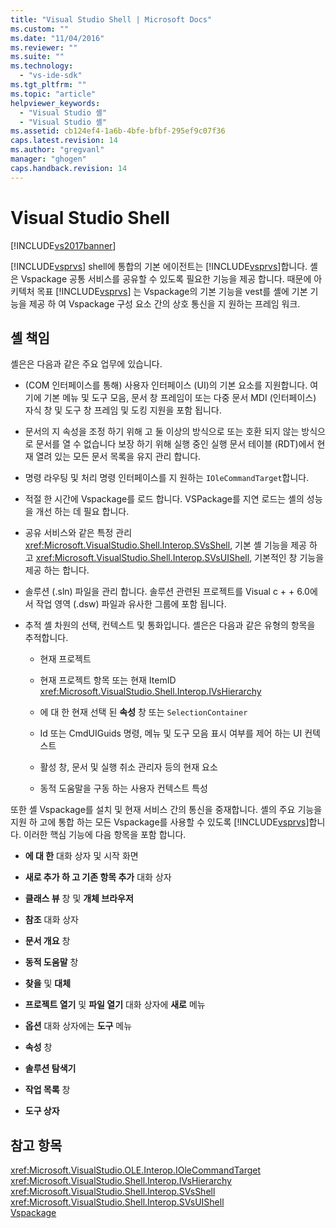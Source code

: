 ```yaml
---
title: "Visual Studio Shell | Microsoft Docs"
ms.custom: ""
ms.date: "11/04/2016"
ms.reviewer: ""
ms.suite: ""
ms.technology: 
  - "vs-ide-sdk"
ms.tgt_pltfrm: ""
ms.topic: "article"
helpviewer_keywords: 
  - "Visual Studio 셸"
  - "Visual Studio 셸"
ms.assetid: cb124ef4-1a6b-4bfe-bfbf-295ef9c07f36
caps.latest.revision: 14
ms.author: "gregvanl"
manager: "ghogen"
caps.handback.revision: 14
---
```

# Visual Studio Shell
[!INCLUDE[vs2017banner](../../code-quality/includes/vs2017banner.md)]

[!INCLUDE[vsprvs](../../code-quality/includes/vsprvs_md.md)] shell에 통합의 기본 에이전트는 [!INCLUDE[vsprvs](../../code-quality/includes/vsprvs_md.md)]합니다. 셸은 Vspackage 공통 서비스를 공유할 수 있도록 필요한 기능을 제공 합니다. 때문에 아키텍처 목표 [!INCLUDE[vsprvs](../../code-quality/includes/vsprvs_md.md)] 는 Vspackage의 기본 기능을 vest를 셸에 기본 기능을 제공 하 여 Vspackage 구성 요소 간의 상호 통신을 지 원하는 프레임 워크.  
  
## 셸 책임  
 셸은은 다음과 같은 주요 업무에 있습니다.  
  
-   \(COM 인터페이스를 통해\) 사용자 인터페이스 \(UI\)의 기본 요소를 지원합니다. 여기에 기본 메뉴 및 도구 모음, 문서 창 프레임이 또는 다중 문서 MDI \(인터페이스\) 자식 창 및 도구 창 프레임 및 도킹 지원을 포함 됩니다.  
  
-   문서의 지 속성을 조정 하기 위해 고 둘 이상의 방식으로 또는 호환 되지 않는 방식으로 문서를 열 수 없습니다 보장 하기 위해 실행 중인 실행 문서 테이블 \(RDT\)에서 현재 열려 있는 모든 문서 목록을 유지 관리 합니다.  
  
-   명령 라우팅 및 처리 명령 인터페이스를 지 원하는 `IOleCommandTarget`합니다.  
  
-   적절 한 시간에 Vspackage를 로드 합니다. VSPackage를 지연 로드는 셸의 성능을 개선 하는 데 필요 합니다.  
  
-   공유 서비스와 같은 특정 관리 <xref:Microsoft.VisualStudio.Shell.Interop.SVsShell>, 기본 셸 기능을 제공 하 고 <xref:Microsoft.VisualStudio.Shell.Interop.SVsUIShell>, 기본적인 창 기능을 제공 하는 합니다.  
  
-   솔루션 \(.sln\) 파일을 관리 합니다. 솔루션 관련된 프로젝트를 Visual c \+ \+ 6.0에서 작업 영역 \(.dsw\) 파일과 유사한 그룹에 포함 됩니다.  
  
-   추적 셸 차원의 선택, 컨텍스트 및 통화입니다. 셸은은 다음과 같은 유형의 항목을 추적합니다.  
  
    -   현재 프로젝트  
  
    -   현재 프로젝트 항목 또는 현재 ItemID <xref:Microsoft.VisualStudio.Shell.Interop.IVsHierarchy>  
  
    -   에 대 한 현재 선택 된 **속성** 창 또는 `SelectionContainer`  
  
    -   Id 또는 CmdUIGuids 명령, 메뉴 및 도구 모음 표시 여부를 제어 하는 UI 컨텍스트  
  
    -   활성 창, 문서 및 실행 취소 관리자 등의 현재 요소  
  
    -   동적 도움말을 구동 하는 사용자 컨텍스트 특성  
  
 또한 셸 Vspackage를 설치 및 현재 서비스 간의 통신을 중재합니다. 셸의 주요 기능을 지원 하 고에 통합 하는 모든 Vspackage를 사용할 수 있도록 [!INCLUDE[vsprvs](../../code-quality/includes/vsprvs_md.md)]합니다. 이러한 핵심 기능에 다음 항목을 포함 합니다.  
  
-   **에 대 한** 대화 상자 및 시작 화면  
  
-   **새로 추가 하 고 기존 항목 추가** 대화 상자  
  
-   **클래스 뷰** 창 및 **개체 브라우저**  
  
-   **참조** 대화 상자  
  
-   **문서 개요** 창  
  
-   **동적 도움말** 창  
  
-   **찾을** 및 **대체**  
  
-   **프로젝트 열기** 및 **파일 열기** 대화 상자에 **새로** 메뉴  
  
-   **옵션** 대화 상자에는 **도구** 메뉴  
  
-   **속성** 창  
  
-   **솔루션 탐색기**  
  
-   **작업 목록** 창  
  
-   **도구 상자**  
  
## 참고 항목  
 <xref:Microsoft.VisualStudio.OLE.Interop.IOleCommandTarget>   
 <xref:Microsoft.VisualStudio.Shell.Interop.IVsHierarchy>   
 <xref:Microsoft.VisualStudio.Shell.Interop.SVsShell>   
 <xref:Microsoft.VisualStudio.Shell.Interop.SVsUIShell>   
 [Vspackage](../../extensibility/internals/vspackages.md)